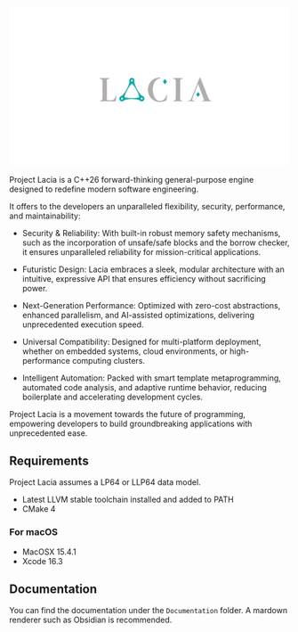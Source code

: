 ![Lacia's logo](./Logo.png)

Project Lacia is a C++26 forward-thinking general-purpose engine designed to redefine modern software engineering.

It offers to the developers an unparalleled flexibility, security, performance, and maintainability:

- Security & Reliability: With built-in robust memory safety mechanisms, such as the incorporation of unsafe/safe blocks and the borrow checker, it ensures unparalleled reliability for mission-critical applications.

- Futuristic Design: Lacia embraces a sleek, modular architecture with an intuitive, expressive API that ensures efficiency without sacrificing power.

- Next-Generation Performance: Optimized with zero-cost abstractions, enhanced parallelism, and AI-assisted optimizations, delivering unprecedented execution speed.

- Universal Compatibility: Designed for multi-platform deployment, whether on embedded systems, cloud environments, or high-performance computing clusters.

- Intelligent Automation: Packed with smart template metaprogramming, automated code analysis, and adaptive runtime behavior, reducing boilerplate and accelerating development cycles.

Project Lacia is a movement towards the future of programming, empowering developers to build groundbreaking applications with unprecedented ease.


## Requirements

Project Lacia assumes a LP64 or LLP64 data model.

- Latest LLVM stable toolchain installed and added to PATH
- CMake 4


### For macOS

- MacOSX 15.4.1
- Xcode 16.3


## Documentation

You can find the documentation under the ``Documentation`` folder. A mardown renderer such as Obsidian is recommended.